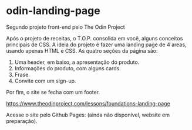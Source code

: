 # odin-landing-page

Segundo projeto front-end pelo The Odin Project

Após o projeto de receitas, o T.O.P. consolida em você, alguns conceitos
principais de CSS. A ideia do projeto é fazer uma landing page de 4 areas, usando apenas HTML e CSS. As quatro seções da página são:

1. Uma header, em baixo, a apresentação do produto.
2. Informações do produto, com alguns cards.
3. Frase.
4. Convite com um sign-up.

Por fim, o site se fecha com um footer.

https://www.theodinproject.com/lessons/foundations-landing-page

Acesse o site pelo Github Pages: (ainda não disponível, website em preparação).